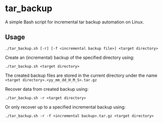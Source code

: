 # tar_backup
A simple Bash script for incremental tar backup automation on Linux.

## Usage

```
./tar_backup.sh [-r] [-f <incremental backup file>] <target directory>
```

Create an (incremental) backup of the specified directory using:
```
./tar_backup.sh <target directory>
```
The created backup files are stored in the current directory under the name `<target directory>.<yy_mm_dd_H_M_S>.tar.gz`

Recover data from created backup using:
```
./tar_backup.sh -r <target directory>
```

Or only recover up to a specified incremental backup using:
```
./tar_backup.sh -r -f <incremental backup>.tar.gz <target directory>
```
